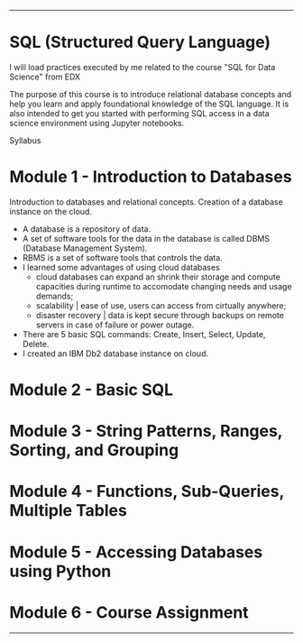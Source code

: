 __________________________________________

# SQL (Structured Query Language)
I will load practices executed by me related to the course "SQL for Data Science" from EDX

The purpose of this course is to introduce relational database concepts and help you learn and apply foundational knowledge of the SQL language. It is also intended to get you started with performing SQL access in a data science environment using Jupyter notebooks.

Syllabus

# Module 1 - Introduction to Databases
Introduction to databases and relational concepts. Creation of a database instance on the cloud. 
- A database is a repository of data.
- A set of software tools for the data in the database is called DBMS (Database Management System).
- RBMS is a set of software tools that controls the data.
- I learned some advantages of using cloud databases
  - cloud databases can expand an shrink their storage and compute capacities during runtime to accomodate changing needs and usage demands;
  - scalability | ease of use, users can access from cirtually anywhere;
  - disaster recovery | data is kept secure through backups on remote servers in case of failure or power outage.
- There are 5 basic SQL commands: Create, Insert, Select, Update, Delete.
- I created an IBM Db2 database instance on cloud.

# Module 2 - Basic SQL

# Module 3 - String Patterns, Ranges, Sorting, and Grouping

# Module 4 - Functions, Sub-Queries, Multiple Tables

# Module 5 - Accessing Databases using Python

# Module 6 - Course Assignment

__________________________________________

